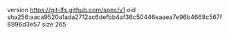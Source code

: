 version https://git-lfs.github.com/spec/v1
oid sha256:aaca9520a1ada2712ac6defbb4af36c50446eaaea7e96b4668c567f8996d3e57
size 265
